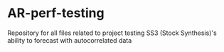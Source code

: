 # AR-perf-testing
Repository for all files related to project testing SS3 (Stock Synthesis)'s ability to forecast with autocorrelated data
